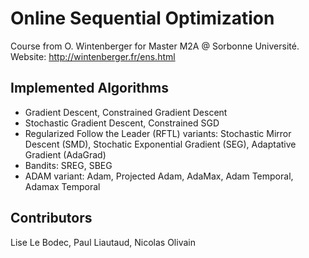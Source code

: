 # Online Sequential Optimization

Course from O. Wintenberger for Master M2A @ Sorbonne Université.   
Website: http://wintenberger.fr/ens.html

## Implemented Algorithms
- Gradient Descent, Constrained Gradient Descent 
- Stochastic Gradient Descent, Constrained SGD
- Regularized Follow the Leader (RFTL) variants: Stochastic Mirror Descent (SMD), Stochatic Exponential Gradient (SEG), Adaptative Gradient (AdaGrad)
- Bandits: SREG, SBEG
- ADAM variant: Adam, Projected Adam, AdaMax, Adam Temporal, Adamax Temporal

## Contributors
Lise Le Bodec, Paul Liautaud, Nicolas Olivain
